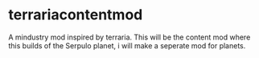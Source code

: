 # terrariacontentmod

A mindustry mod inspired by terraria.
This will be the content mod where this builds of the Serpulo planet, i will make a seperate mod for planets.
